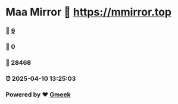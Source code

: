 # Maa Mirror :link: https://mmirror.top 
### :page_facing_up: [9](https://mmirror.top/tag.html) 
### :speech_balloon: 0 
### :hibiscus: 28468 
### :alarm_clock: 2025-04-10 13:25:03 
### Powered by :heart: [Gmeek](https://github.com/Meekdai/Gmeek)
